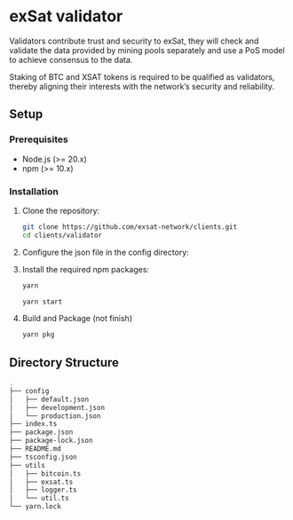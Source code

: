 # exSat validator

Validators contribute trust and security to exSat, they will check and validate the data provided by mining pools separately and use a PoS model to achieve consensus to the data.

Staking of BTC and XSAT tokens is required to be qualified as validators, thereby aligning their interests with the network’s security and reliability.

## Setup

### Prerequisites

- Node.js (>= 20.x)
- npm (>= 10.x)

### Installation

1. Clone the repository:
    ```sh
    git clone https://github.com/exsat-network/clients.git
    cd clients/validator
    ```

2. Configure the json file in the config directory:
3. Install the required npm packages:
    ```sh
    yarn 

    yarn start
    ```

4. Build and Package (not finish)
   ```sh
   yarn pkg
   ```

## Directory Structure
```sh
.
├── config
│   ├── default.json
│   ├── development.json
│   └── production.json
├── index.ts
├── package.json
├── package-lock.json
├── README.md
├── tsconfig.json
├── utils
│   ├── bitcoin.ts
│   ├── exsat.ts
│   ├── logger.ts
│   └── util.ts
└── yarn.lock

```
